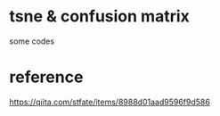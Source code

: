 # tsne & confusion matrix
some codes

# reference
https://qiita.com/stfate/items/8988d01aad9596f9d586

